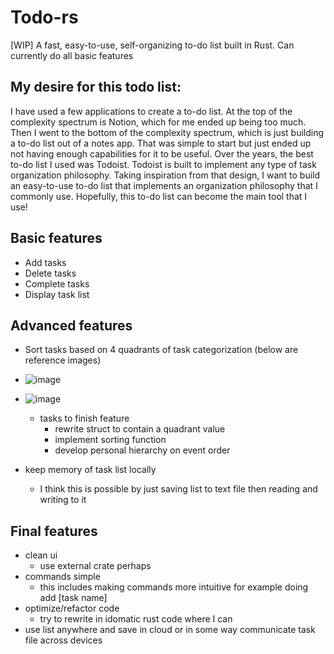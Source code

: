 # Todo-rs
 [WIP] A fast, easy-to-use, self-organizing to-do list built in Rust. Can currently do all basic features

 ## My desire for this todo list:
I have used a few applications to create a to-do list. At the top of the complexity spectrum is Notion, which for me ended up being too much. Then I went to the bottom of the complexity spectrum, which is just building a to-do list out of a notes app. That was simple to start but just ended up not having enough capabilities for it to be useful. Over the years, the best to-do list I used was Todoist. Todoist is built to implement any type of task organization philosophy. Taking inspiration from that design, I want to build an easy-to-use to-do list that implements an organization philosophy that I commonly use. Hopefully, this to-do list can become the main tool that I use!
 ## Basic features
 - Add tasks
 - Delete tasks
 - Complete tasks
 - Display task list
 
 ## Advanced features
 - Sort tasks based on 4 quadrants of task categorization (below are reference images)
- ![image](https://github.com/user-attachments/assets/600b0cb2-f20e-4847-9316-fd6af9f31dfd)
- ![image](https://github.com/user-attachments/assets/52c3e7a6-939e-4ba1-92ec-35cae844afd0)

    - tasks to finish feature
      - rewrite struct to contain a quadrant value
      - implement sorting function   
      - develop personal hierarchy on event order
 - keep memory of task list locally
    - I think this is possible by just saving list to text file then reading and writing to it

## Final features
  - clean ui
    - use external crate perhaps
  - commands simple
    - this includes making commands more intuitive for example doing add [task name]
  - optimize/refactor code
    - try to rewrite in idomatic rust code where I can
  - use list anywhere and save in cloud or in some way communicate task file across devices

